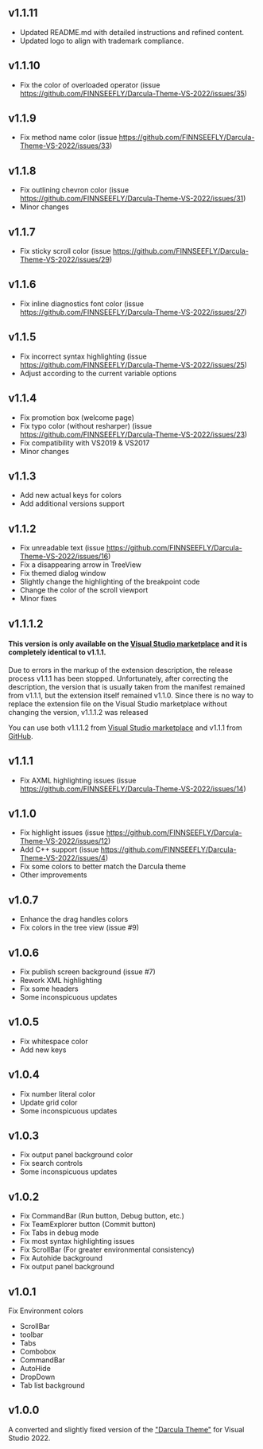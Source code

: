 ## v1.1.11

- Updated README.md with detailed instructions and refined content.
- Updated logo to align with trademark compliance.

## v1.1.10

- Fix the color of overloaded operator (issue https://github.com/FINNSEEFLY/Darcula-Theme-VS-2022/issues/35)

## v1.1.9

- Fix method name color (issue https://github.com/FINNSEEFLY/Darcula-Theme-VS-2022/issues/33)

## v1.1.8

- Fix outlining chevron color (issue https://github.com/FINNSEEFLY/Darcula-Theme-VS-2022/issues/31)
- Minor changes

## v1.1.7

- Fix sticky scroll color (issue https://github.com/FINNSEEFLY/Darcula-Theme-VS-2022/issues/29)

## v1.1.6

- Fix inline diagnostics font color (issue https://github.com/FINNSEEFLY/Darcula-Theme-VS-2022/issues/27)

## v1.1.5

- Fix incorrect syntax highlighting (issue https://github.com/FINNSEEFLY/Darcula-Theme-VS-2022/issues/25)
- Adjust according to the current variable options

## v1.1.4

- Fix promotion box (welcome page)
- Fix typo color (without resharper) (issue https://github.com/FINNSEEFLY/Darcula-Theme-VS-2022/issues/23) 
- Fix compatibility with VS2019 & VS2017
- Minor changes

## v1.1.3

- Add new actual keys for colors
- Add additional versions support

## v1.1.2

- Fix unreadable text (issue https://github.com/FINNSEEFLY/Darcula-Theme-VS-2022/issues/16)
- Fix a disappearing arrow in TreeView
- Fix themed dialog window
- Slightly change the highlighting of the breakpoint code
- Change the color of the scroll viewport
- Minor fixes

## v1.1.1.2

#### This version is only available on the [Visual Studio marketplace](https://marketplace.visualstudio.com/items?itemName=FINNSEEFLY.Darcula-Theme-For-Visual-Studio) and it is completely identical to v1.1.1.

Due to errors in the markup of the extension description, the release process v1.1.1 has been stopped. Unfortunately, after correcting the description, the version that is usually taken from the manifest remained from v1.1.1, but the extension itself remained v1.1.0.
Since there is no way to replace the extension file on the Visual Studio marketplace without changing the version, v1.1.1.2 was released

You can use both v1.1.1.2 from [Visual Studio marketplace](https://marketplace.visualstudio.com/items?itemName=FINNSEEFLY.Darcula-Theme-For-Visual-Studio) and v1.1.1 from [GitHub](https://github.com/FINNSEEFLY/Darcula-Theme-VS-2022/releases/tag/v1.1.1).

## v1.1.1

- Fix AXML highlighting issues (issue https://github.com/FINNSEEFLY/Darcula-Theme-VS-2022/issues/14)

## v1.1.0

- Fix highlight issues (issue https://github.com/FINNSEEFLY/Darcula-Theme-VS-2022/issues/12)
- Add C++ support (issue https://github.com/FINNSEEFLY/Darcula-Theme-VS-2022/issues/4)
- Fix some colors to better match the Darcula theme
- Other improvements

## v1.0.7

- Enhance the drag handles colors
- Fix colors in the tree view (issue #9)

## v1.0.6

- Fix publish screen background (issue #7)
- Rework XML highlighting
- Fix some headers
- Some inconspicuous updates

## v1.0.5

- Fix whitespace color
- Add new keys

## v1.0.4

- Fix number literal color
- Update grid color
- Some inconspicuous updates

## v1.0.3

- Fix output panel background сolor
- Fix search controls
- Some inconspicuous updates

## v1.0.2

- Fix CommandBar (Run button, Debug button, etc.)
- Fix TeamExplorer button (Commit button)
- Fix Tabs in debug mode
- Fix most syntax highlighting issues
- Fix ScrollBar (For greater environmental consistency)
- Fix Autohide background
- Fix output panel background

## v1.0.1

Fix Environment colors
- ScrollBar
- toolbar
- Tabs
- Combobox
- CommandBar
- AutoHide
- DropDown
- Tab list background

## v1.0.0

A converted and slightly fixed version of the ["Darcula Theme"](https://marketplace.visualstudio.com/items?itemName=rokoroku.vscode-theme-darcula) for Visual Studio 2022.
